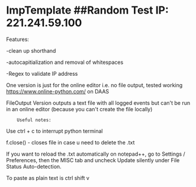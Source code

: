 # ImpTemplate ##Random Test IP: 221.241.59.100

Features:

-clean up shorthand

-autocapitialization and removal of whitespaces

-Regex to validate IP address



One version is just for the online editor i.e. no file output, tested working https://www.online-python.com/ on DAAS


FileOutput Version outputs a text file with all logged events but can't be run in an online editor (because you can't create the file locally)


		Useful notes:

Use ctrl + c to interrupt python terminal

f.close() - closes file in case u need to delete the .txt

If you want to reload the .txt automatically on notepad++, go to Settings / Preferences, then the MISC tab and uncheck Update silently under File Status Auto-detection.

To paste as plain text is ctrl shift v
